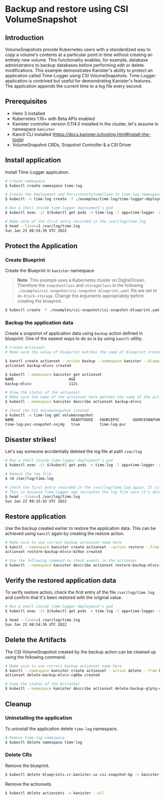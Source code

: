 # Backup and restore using CSI VolumeSnapshot

## Introduction
VolumeSnapshots provide Kubernetes users with a standardized way to copy a volume's contents at a particular point in time without creating an entirely new volume. This functionality enables, for example, database administrators to backup databases before performing edit or delete modifications.
This example demonstrates Kanister's ability to protect an application called Time-Logger using CSI VolumeSnapshots. Time-Logger application is contrived but useful for demonstrating Kanister's features. The application appends the current time to a log file every second.

## Prerequisites

- Helm 3 installed
- Kubernetes 1.16+ with Beta APIs enabled
- Kanister controller version 0.114.0 installed in the cluster, let's assume in namespace `kanister`
- Kanctl CLI installed (https://docs.kanister.io/tooling.html#install-the-tools)
- VolumeSnapshot CRDs, Snapshot Controller & a CSI Driver

## Install application

Install Time-Logger application.

```bash
# Create namespace
$ kubectl create namespace time-log

# Create the Deployment and PersistentVolumeClaim in time-log namespace
$ kubectl -n time-log create -f ./examples/time-log/time-logger-deployment.yaml

# Run a shell inside time-logger deployment's pod
$ kubectl exec -it $(kubectl get pods -n time-log -l app=time-logger -o=jsonpath='{.items[0].metadata.name}') -n time-log -- /bin/bash

# Make note of the first entry recorded in the /var/log/time.log
$ head --lines=1 /var/log/time.log
Sun Jan 23 08:54:39 UTC 2022
```

## Protect the Application

### Create Blueprint

Create the Blueprint in `kanister` namespace

> **Note**:  This example uses a Kubernetes cluster on DigitalOcean. Therefore the `snapshotClass` and `storageClass` in the following `./examples/csi-snapshot/csi-snapshot-blueprint.yaml` file are set to `do-block-storage`. Change the arguments appropriately before creating the blueprint.

```bash
$ kubectl create -f ./examples/csi-snapshot/csi-snapshot-blueprint.yaml -n kanister
```

### Backup the application data

Create a snapshot of application data using `backup` action defined in blueprint. One of the easiest ways to do so is by using `kanctl` utility.

```bash
# Create Actionset
# Make sure the value of blueprint matches the name of blueprint created earlier

$ kanctl create actionset --action backup --namespace kanister --blueprint csi-snapshot-bp --deployment time-log/time-logger
actionset backup-mlvcv created

$ kubectl --namespace kanister get actionset
NAME                         AGE
backup-mlvcv                 112s

# View the status of the actionset
# Make sure the name of the actionset here matches the name of the actionset created above
$ kubectl --namespace kanister describe actionset backup-mlvcv

# Check the CSI VolumeSnapshot created
$ kubectl -n time-log get volumesnapshot
NAME                          READYTOUSE   SOURCEPVC      SOURCESNAPSHOTCONTENT   RESTORESIZE   SNAPSHOTCLASS            SNAPSHOTCONTENT                               CREATIONTIME   AGE
time-log-pvc-snapshot-nxj4g   true         time-log-pvc                           1Gi           do-block-storage   snapcontent-13bc2d1c-6717-47a2-a0b7-4a2f76bd2cb4   58s            58s
```

## Disaster strikes!

Let's say someone accidentally deleted the log file at path `/var/log`

```bash
# Run a shell inside time-logger deployment's pod
$ kubectl exec -it $(kubectl get pods -n time-log -l app=time-logger -o=jsonpath='{.items[0].metadata.name}') -n time-log -- /bin/bash

# Remove the log file
$ rm /var/log/time.log

# Check the first entry recorded in the /var/log/time.log again. It is now replaced with a new entry.
# This is because Time-Logger app recreates the log file once it's deleted and starts adding newer entries to it.
$ head --lines=1 /var/log/time.log
Sun Jan 23 09:15:43 UTC 2022
```

## Restore application

Use the backup created earlier to restore the application data. This can be achieved using `kanctl` again by creating the restore action.

```bash
# Make sure to use correct backup actionset name here
$ kanctl --namespace kanister create actionset --action restore --from backup-mlvcv
actionset restore-backup-mlvcv-6z9xn created

# Use the following command to check events in the actionset
$ kubectl --namespace kanister describe actionset restore-backup-mlvcv-6z9xn
```

## Verify the restored application data

To verify restore action, check the first entry of the file `/var/log/time.log` and confirm that it's been restored with the original value.

```bash
# Run a shell inside time-logger deployment's pod
$ kubectl exec -it $(kubectl get pods -n time-log -l app=time-logger -o=jsonpath='{.items[0].metadata.name}') -n time-log -- /bin/bash

$ head --lines=1 /var/log/time.log
Sun Jan 23 08:54:39 UTC 2022
```

## Delete the Artifacts

The CSI VolumeSnapshot created by the backup action can be cleaned up using the following command.

```bash
# Make sure to use correct backup actionset name here
$ kanctl --namespace kanister create actionset --action delete --from backup-mlvcv --namespacetargets kanister
actionset delete-backup-mlvcv-cq6bw created

# View the status of the ActionSet
$ kubectl --namespace kanister describe actionset delete-backup-glptq-cq6bw
```

## Cleanup

### Uninstalling the application

To uninstall the application delete `time-log` namespace.

```bash
# Remove time-log namespace
$ kubectl delete namespace time-log
```

### Delete CRs

Remove the blueprint.

```bash
$ kubectl delete blueprints.cr.kanister.io csi-snapshot-bp -n kanister
```

Remove the actionsets.

```bash
$ kubectl delete actionsets -n kanister --all
```
